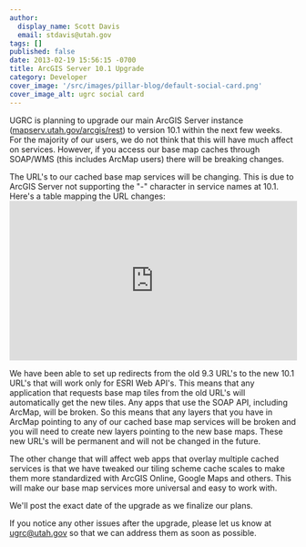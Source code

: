 ```yaml
---
author:
  display_name: Scott Davis
  email: stdavis@utah.gov
tags: []
published: false
date: 2013-02-19 15:56:15 -0700
title: ArcGIS Server 10.1 Upgrade
category: Developer
cover_image: '/src/images/pillar-blog/default-social-card.png'
cover_image_alt: ugrc social card
---
```


<p>UGRC is planning to upgrade our main ArcGIS Server instance (<a href="http://mapserv.utah.gov/arcgis/rest">mapserv.utah.gov/arcgis/rest</a>) to version 10.1 within the next few weeks. For the majority of our users, we do not think that this will have much affect on services. However, if you access our base map caches through SOAP/WMS (this includes ArcMap users) there will be breaking changes.</p>
<p>The URL's to our cached base map services will be changing. This is due to ArcGIS Server not supporting the "-" character in service names at 10.1. Here's a table mapping the URL changes:<br />
<iframe width='505' height='280' frameborder='0' src='https://docs.google.com/spreadsheet/pub?key=0Aqee4VOgQcXcdEpDUHg5ZC16SzRaR0RwQjRiZGloWGc&single=true&gid=0&output=html&widget=true'></iframe></p>
<p>We have been able to set up redirects from the old 9.3 URL's to the new 10.1 URL's that will work only for ESRI Web API's. This means that any application that requests base map tiles from the old URL's will automatically get the new tiles. Any apps that use the SOAP API, including ArcMap, will be broken. So this means that any layers that you have in ArcMap pointing to any of our cached base map services will be broken and you will need to create new layers pointing to the new base maps. These new URL's will be permanent and will not be changed in the future.</p>
<p>The other change that will affect web apps that overlay multiple cached services is that we have tweaked our tiling scheme cache scales to make them more standardized with ArcGIS Online, Google Maps and others. This will make our base map services more universal and easy to work with.</p>
<p>We'll post the exact date of the upgrade as we finalize our plans.</p>
<p>If you notice any other issues after the upgrade, please let us know at <a href='mailto:ugrc@utah.gov'>ugrc@utah.gov</a> so that we can address them as soon as possible.</p>
